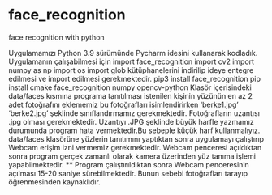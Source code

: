 # face_recognition
face recognition with python

Uygulamamızı Python 3.9 sürümünde Pycharm idesini kullanarak kodladık. Uygulamanın çalışabilmesi için
import face_recognition
import cv2
import numpy as np
import os
import glob
kütüphanelerini indirilip ideye entegre edilmesi ve import edilmesi gerekmektedir.
pip3 install face_recognition
pip install cmake face_recognition numpy opencv-python
Klasör içerisindeki data/faces kısmına programa tanıtılması istenilen kişinin yüzünün en az 2 adet fotoğrafını eklememiz bu fotoğrafları isimlendirirken ‘berke1.jpg’ ‘berke2.jpg’ şeklinde sınıflandırmamız gerekmektedir. Fotoğrafların uzantısı .jpg olması gerekmektedir. Uzantıyı .JPG şeklinde büyük harfle yazmamız durumunda program hata vermektedir.Bu sebeple küçük harf kullanmalıyız.
data/faces klasörüne yüzlerin tanıtımını yaptıktan sonra uygulamayı çalıştırıp Webcam erişim izni vermemiz gerekmektedir. Webcam penceresi açıldıktan sonra program gerçek zamanlı olarak kamera üzerinden yüz tanıma işlemi yapabilmektedir.
** Program çalıştırıldıktan sonra Webcam penceresinin açılması 15-20 saniye sürebilmektedir. Bunun sebebi fotoğrafları tarayıp öğrenmesinden kaynaklıdır.
